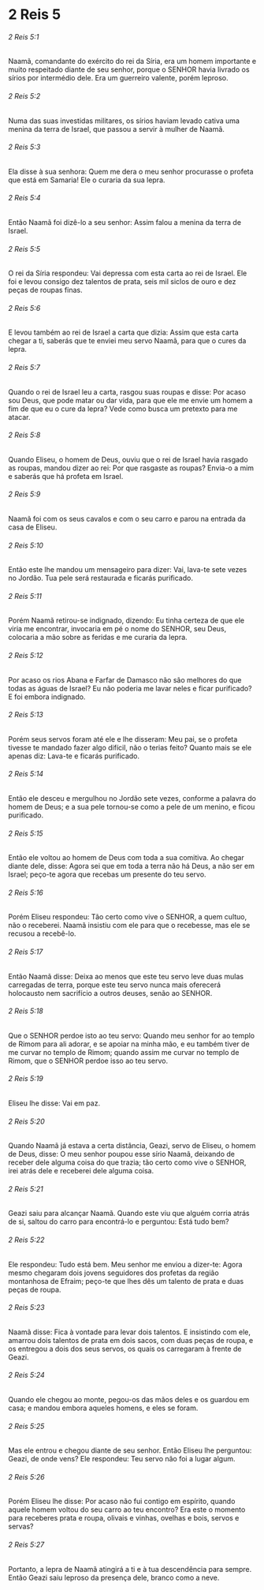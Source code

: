 # 2 Reis 5

###### 2 Reis 5:1

Naamã, comandante do exército do rei da Síria, era um homem importante e muito respeitado diante de seu senhor, porque o SENHOR havia livrado os sírios por intermédio dele. Era um guerreiro valente, porém leproso.

###### 2 Reis 5:2

Numa das suas investidas militares, os sírios haviam levado cativa uma menina da terra de Israel, que passou a servir à mulher de Naamã.

###### 2 Reis 5:3

Ela disse à sua senhora: Quem me dera o meu senhor procurasse o profeta que está em Samaria! Ele o curaria da sua lepra.

###### 2 Reis 5:4

Então Naamã foi dizê-lo a seu senhor: Assim falou a menina da terra de Israel.

###### 2 Reis 5:5

O rei da Síria respondeu: Vai depressa com esta carta ao rei de Israel. Ele foi e levou consigo dez talentos de prata, seis mil siclos de ouro e dez peças de roupas finas.

###### 2 Reis 5:6

E levou também ao rei de Israel a carta que dizia: Assim que esta carta chegar a ti, saberás que te enviei meu servo Naamã, para que o cures da lepra.

###### 2 Reis 5:7

Quando o rei de Israel leu a carta, rasgou suas roupas e disse: Por acaso sou Deus, que pode matar ou dar vida, para que ele me envie um homem a fim de que eu o cure da lepra? Vede como busca um pretexto para me atacar.

###### 2 Reis 5:8

Quando Eliseu, o homem de Deus, ouviu que o rei de Israel havia rasgado as roupas, mandou dizer ao rei: Por que rasgaste as roupas? Envia-o a mim e saberás que há profeta em Israel.

###### 2 Reis 5:9

Naamã foi com os seus cavalos e com o seu carro e parou na entrada da casa de Eliseu.

###### 2 Reis 5:10

Então este lhe mandou um mensageiro para dizer: Vai, lava-te sete vezes no Jordão. Tua pele será restaurada e ficarás purificado.

###### 2 Reis 5:11

Porém Naamã retirou-se indignado, dizendo: Eu tinha certeza de que ele viria me encontrar, invocaria em pé o nome do SENHOR, seu Deus, colocaria a mão sobre as feridas e me curaria da lepra.

###### 2 Reis 5:12

Por acaso os rios Abana e Farfar de Damasco não são melhores do que todas as águas de Israel? Eu não poderia me lavar neles e ficar purificado? E foi embora indignado.

###### 2 Reis 5:13

Porém seus servos foram até ele e lhe disseram: Meu pai, se o profeta tivesse te mandado fazer algo difícil, não o terias feito? Quanto mais se ele apenas diz: Lava-te e ficarás purificado.

###### 2 Reis 5:14

Então ele desceu e mergulhou no Jordão sete vezes, conforme a palavra do homem de Deus; e a sua pele tornou-se como a pele de um menino, e ficou purificado.

###### 2 Reis 5:15

Então ele voltou ao homem de Deus com toda a sua comitiva. Ao chegar diante dele, disse: Agora sei que em toda a terra não há Deus, a não ser em Israel; peço-te agora que recebas um presente do teu servo.

###### 2 Reis 5:16

Porém Eliseu respondeu: Tão certo como vive o SENHOR, a quem cultuo, não o receberei. Naamã insistiu com ele para que o recebesse, mas ele se recusou a recebê-lo.

###### 2 Reis 5:17

Então Naamã disse: Deixa ao menos que este teu servo leve duas mulas carregadas de terra, porque este teu servo nunca mais oferecerá holocausto nem sacrifício a outros deuses, senão ao SENHOR.

###### 2 Reis 5:18

Que o SENHOR perdoe isto ao teu servo: Quando meu senhor for ao templo de Rimom para ali adorar, e se apoiar na minha mão, e eu também tiver de me curvar no templo de Rimom; quando assim me curvar no templo de Rimom, que o SENHOR perdoe isso ao teu servo.

###### 2 Reis 5:19

Eliseu lhe disse: Vai em paz.

###### 2 Reis 5:20

Quando Naamã já estava a certa distância, Geazi, servo de Eliseu, o homem de Deus, disse: O meu senhor poupou esse sírio Naamã, deixando de receber dele alguma coisa do que trazia; tão certo como vive o SENHOR, irei atrás dele e receberei dele alguma coisa.

###### 2 Reis 5:21

Geazi saiu para alcançar Naamã. Quando este viu que alguém corria atrás de si, saltou do carro para encontrá-lo e perguntou: Está tudo bem?

###### 2 Reis 5:22

Ele respondeu: Tudo está bem. Meu senhor me enviou a dizer-te: Agora mesmo chegaram dois jovens seguidores dos profetas da região montanhosa de Efraim; peço-te que lhes dês um talento de prata e duas peças de roupa.

###### 2 Reis 5:23

Naamã disse: Fica à vontade para levar dois talentos. E insistindo com ele, amarrou dois talentos de prata em dois sacos, com duas peças de roupa, e os entregou a dois dos seus servos, os quais os carregaram à frente de Geazi.

###### 2 Reis 5:24

Quando ele chegou ao monte, pegou-os das mãos deles e os guardou em casa; e mandou embora aqueles homens, e eles se foram.

###### 2 Reis 5:25

Mas ele entrou e chegou diante de seu senhor. Então Eliseu lhe perguntou: Geazi, de onde vens? Ele respondeu: Teu servo não foi a lugar algum.

###### 2 Reis 5:26

Porém Eliseu lhe disse: Por acaso não fui contigo em espírito, quando aquele homem voltou do seu carro ao teu encontro? Era este o momento para receberes prata e roupa, olivais e vinhas, ovelhas e bois, servos e servas?

###### 2 Reis 5:27

Portanto, a lepra de Naamã atingirá a ti e à tua descendência para sempre. Então Geazi saiu leproso da presença dele, branco como a neve.

